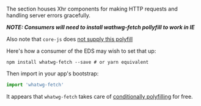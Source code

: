 The section houses Xhr components for making HTTP requests and handling server errors gracefully.

**_NOTE: Consumers will need to install wathwg-fetch pollyfill to work in IE_**

Also note that `core-js` does [not supply this polyfill](https://github.com/zloirock/core-js#missing-polyfills)

Here's how a consumer of the EDS may wish to set that up:

```shell
npm install whatwg-fetch --save # or yarn equivalent
```

Then import in your app's bootstrap:

```javascript
import 'whatwg-fetch'
```

It appears that `whatwg-fetch` takes care of [conditionally polyfilling](https://github.com/github/fetch/blob/master/fetch.js#L511)
for free.
